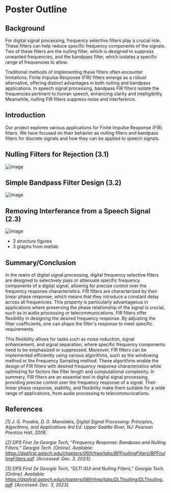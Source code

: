 # Poster Outline

## Background

For digital signal processing, frequency selective filters play a crucial role. These filters can help reduce specific frequency components of the signals. Two of these filters are the nulling filter, which is designed to suppress unwanted frequencies, and the bandpass filter, which isolates a specific range of frequencies to allow.

Traditional methods of implementing these filters often encounter limitations. Finite Impulse Response (FIR) filters emerge as a robust alternative, offering distinct advantages in both nulling and bandpass applications. In speech signal processing, bandpass FIR filters isolate the frequencies pertinent to human speech, enhancing clarity and intelligibility. Meanwhile, nulling FIR filters suppress noise and interference.

## Introduction

Our project explores various applications for Finite Impulse Response (FIR) filters. We have focused on their behavior as nulling filters and bandpass filters for discrete signals and how they can be applied to speech signals.

## Nulling Filters for Rejection (3.1)
![image](https://github.com/JDavidVS/5530_6530_Project/assets/148792714/e3ab55ef-c63c-46bb-bf77-764062de67a3)

## Simple Bandpass Filter Design (3.2)
![image](https://github.com/JDavidVS/5530_6530_Project/assets/148792714/bf6c7961-b4d8-488d-898b-c1e3d4ce4b8b)

## Removing Interferance from a Speech Signal (2.3)
![image](https://github.com/JDavidVS/5530_6530_Project/assets/148792714/3d221607-cd27-4592-8822-0bb847b56d38)

- 3 structure figures
- 3 graphs from matlab
## Summary/Conclusion

In the realm of digital signal processing, digital frequency selective filters are designed to selectively pass or attenuate specific frequency components of a digital signal, allowing for precise control over the frequency response characteristics. FIR filters are characterized by their linear phase response, which means that they introduce a constant delay across all frequencies. This property is particularly advantageous in applications where preserving the phase relationship of the signal is crucial, such as in audio processing or telecommunications. FIR filters offer flexibility in designing the desired frequency response. By adjusting the filter coefficients, one can shape the filter's response to meet specific requirements. 

This flexibility allows for tasks such as noise reduction, signal enhancement, and signal separation, where specific frequency components need to be emphasized or suppressed. Moreover, FIR filters can be implemented efficiently using various algorithms, such as the windowing method or the Frequency Sampling method. These algorithms enable the design of FIR filters with desired frequency response characteristics while optimizing for factors like filter length and computational complexity. In summary, FIR filters are an essential tool in digital signal processing, providing precise control over the frequency response of a signal. Their linear phase response, stability, and flexibility make them suitable for a wide range of applications, from audio processing to telecommunications.


## References 

*[1] J. G. Proakis, D. G. Manolakis, Digital Signal Processing: Principles, Algorithms, and Applications 4rd Ed. Upper Saddle River, NJ: Pearson Prentice Hall, 2006.*

*[2] DPS First 2e Georgia Tech, “Frequency Response: Bandpass and Nulling Filters,” Georgia Tech. [Online]. Available: https://dspfirst.gatech.edu/chapters/06firfreq/labs/BPFnullingFilters/BPFnullingFilters.pdf. [Accessed: Dec. 3, 2023].*

*[3] DPS First 2e Georgia Tech, “DLTI GUI and Nulling Filters,” Georgia Tech. [Online]. Available: https://dspfirst.gatech.edu/chapters/06firfreq/labs/DLTInulling/DLTInulling.pdf. [Accessed: Dec. 3, 2023].*
